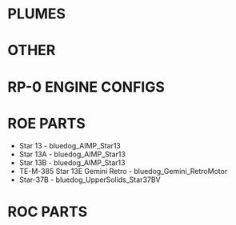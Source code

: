 
PLUMES
===========================================


OTHER
===========================================
	



RP-0 ENGINE CONFIGS
===========================================



ROE PARTS
===========================================
* Star 13 - bluedog_AIMP_Star13
* Star 13A - bluedog_AIMP_Star13
* Star 13B - bluedog_AIMP_Star13
* TE-M-385 Star 13E Gemini Retro - bluedog_Gemini_RetroMotor
* Star-37B - bluedog_UpperSolids_Star37BV



ROC PARTS
===========================================
